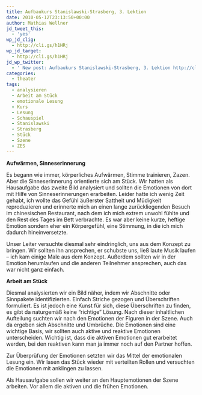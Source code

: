 ```yaml
---
title: Aufbaukurs Stanislawski-Strasberg, 3. Lektion
date: 2010-05-12T23:13:50+00:00
author: Mathias Wellner
jd_tweet_this:
  - 'yes'
wp_jd_clig:
  - http://cli.gs/h1HRj
wp_jd_target:
  - http://cli.gs/h1HRj
jd_wp_twitter:
  - ' New post: Aufbaukurs Stanislawski-Strasberg, 3. Lektion http://cli.gs/h1HRj'
categories:
  - theater
tags:
  - analysieren
  - Arbeit am Stück
  - emotionale Lesung
  - Kurs
  - Lesung
  - Schauspiel
  - Stanislawski
  - Strasberg
  - Stück
  - Szene
  - ZES
---
```

**Aufwärmen, Sinneserinnerung**

Es begann wie immer, körperliches Aufwärmen, Stimme trainieren, Zazen. Aber die Sinneserinnerung orientierte sich am Stück. Wir hatten als Hausaufgabe das zweite Bild analysiert und sollten die Emotionen von dort mit Hilfe von Sinneserinnerungen erarbeiten. Leider hatte ich wenig Zeit gehabt, ich wollte das Gefühl äußerster Sattheit und Müdigkeit reproduzieren und erinnerte mich an einen lange zurückliegenden Besuch im chinesischen Restaurant, nach dem ich mich extrem unwohl fühlte und den Rest des Tages im Bett verbrachte. Es war aber keine kurze, heftige Emotion sondern eher ein Körpergefühl, eine Stimmung, in die ich mich dadurch hineinversetzte. 

Unser Leiter versuchte diesmal sehr eindringlich, uns aus dem Konzept zu bringen. Wir sollten ihn ansprechen, er schubste uns, ließ laute Musik laufen &ndash; ich kam einige Male aus dem Konzept. Außerdem sollten wir in der Emotion herumlaufen und die anderen Teilnehmer ansprechen, auch das war nicht ganz einfach. 

**Arbeit am Stück**

Diesmal analysierten wir ein Bild näher, indem wir Abschnitte oder Sinnpakete identifizierten. Einfach Striche gezogen und Überschriften formuliert. Es ist jedoch eine Kunst für sich, diese Überschriften zu finden, es gibt da naturgemäß keine &#8220;richtige&#8221; Lösung. Nach dieser inhaltlichen Aufteilung suchten wir nach den Emotionen der Figuren in der Szene. Auch da ergeben sich Abschnitte und Umbrüche. Die Emotionen sind eine wichtige Basis, wir sollten auch aktive und reaktive Emotionen unterscheiden. Wichtig ist, dass die aktiven Emotionen gut erarbeitet werden, bei den reaktiven kann man ja immer noch auf den Partner hoffen. 

Zur Überprüfung der Emotionen setzten wir das Mittel der emotionalen Lesung ein. Wir lasen das Stück wieder mit verteilten Rollen und versuchten die Emotionen mit anklingen zu lassen. 

Als Hausaufgabe sollen wir weiter an den Hauptemotionen der Szene arbeiten. Vor allem die aktiven und die frühen Emotionen.